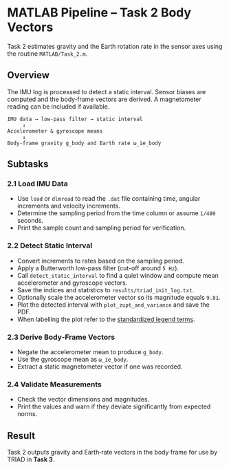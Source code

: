 # MATLAB Pipeline – Task 2 Body Vectors

Task 2 estimates gravity and the Earth rotation rate in the sensor axes using the routine `MATLAB/Task_2.m`.

## Overview

The IMU log is processed to detect a static interval.  Sensor biases are computed and the body‑frame vectors are derived.  A magnetometer reading can be included if available.

```text
IMU data → low-pass filter → static interval
     ↓
Accelerometer & gyroscope means
     ↓
Body-frame gravity g_body and Earth rate ω_ie_body
```

## Subtasks

### 2.1 Load IMU Data
- Use `load` or `dlmread` to read the `.dat` file containing time, angular increments and velocity increments.
- Determine the sampling period from the time column or assume `1/400` seconds.
- Print the sample count and sampling period for verification.

### 2.2 Detect Static Interval
- Convert increments to rates based on the sampling period.
- Apply a Butterworth low‑pass filter (cut-off around `5 Hz`).
- Call `detect_static_interval` to find a quiet window and compute mean accelerometer and gyroscope vectors.
- Save the indices and statistics to `results/triad_init_log.txt`.
- Optionally scale the accelerometer vector so its magnitude equals `9.81`.
- Plot the detected interval with `plot_zupt_and_variance` and save the PDF.
- When labelling the plot refer to the [standardized legend terms](../PlottingChecklist.md#standardized-legend-terms).

### 2.3 Derive Body‑Frame Vectors
- Negate the accelerometer mean to produce `g_body`.
- Use the gyroscope mean as `ω_ie_body`.
- Extract a static magnetometer vector if one was recorded.

### 2.4 Validate Measurements
- Check the vector dimensions and magnitudes.
- Print the values and warn if they deviate significantly from expected norms.

## Result

Task 2 outputs gravity and Earth‑rate vectors in the body frame for use by TRIAD in **Task 3**.
